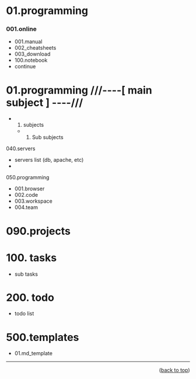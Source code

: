 <a name="topage"></a>

# 01.programming

### 001.online
* 001.manual
* 002_cheatsheets
* 003_download
* 100.notebook
* continue

# 01.programming  ///----[ main subject ] ----///
* 01. subjects
    * 01. Sub subjects

040.servers
* servers list (db, apache, etc)
* 

050.programming
* 001.browser
* 002.code
* 003.workspace
* 004.team

# 090.projects

# 100. tasks
* sub tasks

# 200. todo
* todo list

# 500.templates
* 01.md_template

-----

<p align="right">(<a href="#topage">back to top</a>)</p>
<br/>
<br/>

